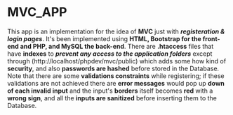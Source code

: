 # MVC_APP
This app is an implementation for the idea of **MVC** just with ***registeration & login pages***.
It's been implemented using **HTML, Bootstrap for the front-end and PHP, and MySQL the back-end**.
There are **.htaccess** files that have **indexes** to ***prevent any access to the application folders*** except through (http://localhost/phpdev/mvc/public) which adds some how kind of **security**, and also **passwords are hashed** before stored in the Database. Note that there are some **validations constraints** while registering; if these validations are not achieved there are **error messages** would pop up **down of each invalid input** and the input's **borders** itself becomes **red** with a **wrong sign**, and all the **inputs are sanitized** before inserting them to the Database.
